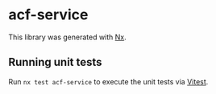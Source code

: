 # acf-service

This library was generated with [Nx](https://nx.dev).

## Running unit tests

Run `nx test acf-service` to execute the unit tests via [Vitest](https://vitest.dev/).
